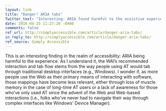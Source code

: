 ```yaml
---
layout: link
title: "Danger! ARIA tabs"
Twitter_text: "Interesting: ARIA found harmful to the assistive experience."
date: 2016-04-25 11:27:20 -0400
comments: false
ref_url: http://simplyaccessible.com/article/danger-aria-tabs/
in_reply_to: http://simplyaccessible.com/article/danger-aria-tabs/
ref_source: Simply Accessible
---
```


This is an interesting finding in the realm of accessibility: <abbr aria-label="the Accessible Rich Internet Applications spec">ARIA</abbr> being harmful to the experience. As I understand it, the <abbr aria-label="Web Accessibility Initiative">WAI</abbr>’s recommended interaction and tab flow stems from the way people using <abbr aria-label="assistive technology">AT</abbr> would tab through traditional desktop interfaces (<abbr aria-label="for example">e.g.</abbr>, Windows). I wonder if, as more people use the Web as their primary means of interacting with software, those mappings have become less relevant, either through loss of muscle memory in the case of long-time <abbr aria-label="assistive technology">AT</abbr> users or a lack of awareness for those who’ve only used <abbr aria-label="assistive technology">AT</abbr> since the advent of the Web and Web-based interactions (<abbr aria-label="in other words">i.e.</abbr>, folks who’ve never had to navigate their way through complex interfaces like Windows’ Device Manager).